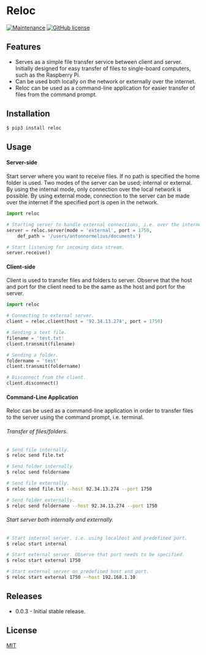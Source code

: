 # Reloc

[![Maintenance](https://img.shields.io/badge/Maintained%3F-yes-green.svg)](https://GitHub.com/Naereen/StrapDown.js/graphs/commit-activity)
[![GitHub license](https://img.shields.io/github/license/Naereen/StrapDown.js.svg)](https://github.com/Naereen/StrapDown.js/blob/master/LICENSE)

## Features
* Serves as a simple file transfer service between client and server. Initially designed for easy transfer of files to single-board computers, such as the Raspberry Pi.
* Can be used both locally on the network or externally over the internet.
* Reloc can be used as a command-line application for easier transfer of files from the command prompt.

 
## Installation
```bash
$ pip3 install reloc
```
 
## Usage
#### Server-side
Start server where you want to receive files. If no path is specified the home folder is used. Two modes of the server can be used; internal or external. By using the internal mode, only connection over the local network is possible. By using external mode, connection to the server can be made over the internet if the specified port is open in the network.


```python
import reloc

# Starting server to handle external connections, i.e. over the internet.
server = reloc.server(mode = 'external', port = 1750, 
    def_path = '/users/antonnormelius/documents')

# Start listening for incoming data stream.
server.receive()
```
 
#### Client-side
Client is used to transfer files and folders to server. Observe that
the host and port for the client need to be the same as the host and port
for the server. 
```python
import reloc

# Connecting to external server.
client = reloc.client(host = '92.34.13.274', port = 1750)

# Sending a text file.
filename = 'test.txt'
client.transmit(filename)

# Sending a folder.
foldername = 'test'
client.transmit(foldername)

# Disconnect from the client.
client.disconnect()

```

#### Command-Line Application
Reloc can be used as a command-line application in order to transfer files to the server
using the command prompt, i.e. terminal.

###### Transfer of files/folders.
```bash
# Send file internally.
$ reloc send file.txt

# Send folder internally.
$ reloc send foldername

# Send file externally.
$ reloc send file.txt --host 92.34.13.274 --port 1750

# Send folder externally.
$ reloc send foldername --host 92.34.13.274 --port 1750
```

###### Start server both internally and externally.
```bash
# Start internal server, i.e. using localhost and predefined port.
$ reloc start internal

# Start external server. Observe that port needs to be specified.
$ reloc start external 1750

# Start external server on predefined host and port.
$ reloc start external 1750 --host 192.168.1.10
```

## Releases
* 0.0.3 - Initial stable release.

## License
[MIT](https://choosealicense.com/licenses/mit/)
